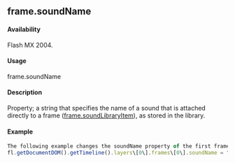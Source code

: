 ## frame.soundName

#### Availability

Flash MX 2004.

#### Usage

frame.soundName

#### Description

Property; a string that specifies the name of a sound that is attached directly to a frame ([frame.soundLibraryItem](#!wielmic/developers-animatesdk-docs/test/Frame_object/frame31.md)), as stored in the library.

#### Example

```javascript
The following example changes the soundName property of the first frame to "song1.mp3"; song1.mp3 must exist in the library:
fl.getDocumentDOM().getTimeline().layers\[0\].frames\[0\].soundName = "song1.mp3";

```